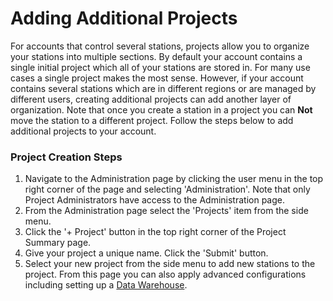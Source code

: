 # Adding Additional Projects

For accounts that control several stations, projects allow you to organize your stations into multiple sections. By default your account contains a single initial project which all of your stations are stored in. For many use cases a single project makes the most sense. However, if your account contains several stations which are in different regions or are managed by different users, creating additional projects can add another layer of organization. Note that once you create a station in a project you can **Not** move the station to a different project. Follow the steps below to add additional projects to your account.

### Project Creation Steps

1. Navigate to the Administration page by clicking the user menu in the top right corner of the page and selecting 'Administration'. Note that only Project Administrators have access to the Administration page.
2. From the Administration page select the 'Projects' item from the side menu.
3. Click the '+ Project' button in the top right corner of the Project Summary page.
4. Give your project a unique name. Click the 'Submit' button. 
5. Select your new project from the side menu to add new stations to the project. From this page you can also apply advanced configurations including setting up a [Data Warehouse](data-warehouse-setup).